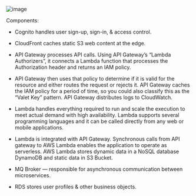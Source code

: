 
![image](https://user-images.githubusercontent.com/59709429/125680940-f0bb98e2-04ec-4582-ad3a-b5204e41c52a.png)







Components:
- Cognito handles user sign-up, sign-in, & access control.

- CloudFront caches static S3 web content at the edge.

- API Gateway processes API calls. Using API Gateway’s “Lambda Authorizers”, it connects a Lambda function that processes the Authorization header and returns an IAM policy.

- API Gateway then uses that policy to determine if it is valid for the resource and either routes the request or rejects it. API Gateway caches the IAM policy for a period of time, so you could also classify this as the “Valet Key” pattern. API Gateway distributes logs to CloudWatch.

- Lambda handles everything required to run and scale the execution to meet actual demand with high availability. Lambda supports several programming languages and it can be called directly from any web or mobile applications.

- Lambda is integrated with API Gateway. Synchronous calls from API gateway to AWS Lambda enables the application to operate as serverless. AWS Lambda stores dynamic data in a NoSQL database DynamoDB and static data in S3 Bucket.

- MQ Broker — responsible for asynchronous communication between microservices.

- RDS stores user profiles & other business objects.
